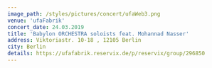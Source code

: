 ```yaml
---
image_path: /styles/pictures/concert/ufaWeb3.png
venue: 'ufaFabrik'
concert_date: 24.03.2019
title: 'Babylon ORCHESTRA soloists feat. Mohannad Nasser'
address: Viktoriastr. 10-18 , 12105 Berlin 
city: Berlin
details: https://ufafabrik.reservix.de/p/reservix/group/296850
---
```

